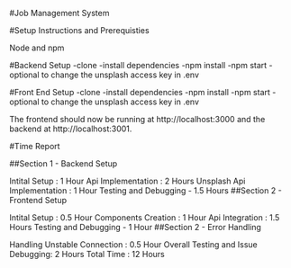 #Job Management System

#Setup Instructions and Prerequisties

Node and npm

#Backend Setup -clone -install dependencies -npm install -npm start -optional to change the unsplash access key in .env

#Front End Setup -clone -install dependencies -npm install -npm start -optional to change the unsplash access key in .env

The frontend should now be running at http://localhost:3000 and the backend at http://localhost:3001.

#Time Report

##Section 1 - Backend Setup

Intital Setup : 1 Hour
Api Implementation : 2 Hours
Unsplash Api Implementation : 1 Hour
Testing and Debugging - 1.5 Hours
##Section 2 - Frontend Setup

Intital Setup : 0.5 Hour
Components Creation : 1 Hour
Api Integration : 1.5 Hours
Testing and Debugging - 1 Hour
##Section 2 - Error Handling

Handling Unstable Connection : 0.5 Hour
Overall Testing and Issue Debugging: 2 Hours
Total Time : 12 Hours